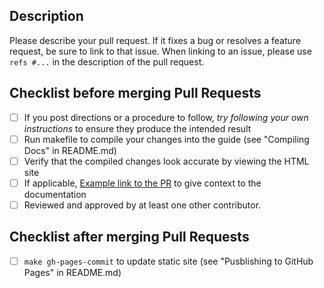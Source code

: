 ## Description

Please describe your pull request. If it fixes a bug or resolves a feature request, be sure to link to that issue. When linking to an issue, please use `refs #...` in the description of the pull request.

## Checklist before merging Pull Requests
- [ ] If you post directions or a procedure to follow, *try following your own instructions* to ensure they produce the intended result
- [ ] Run makefile to compile your changes into the guide (see "Compiling Docs" in README.md)
- [ ] Verify that the compiled changes look accurate by viewing the HTML site
- [ ] If applicable, [Example link to the PR](https://example.test/doc#new_section) to give context to the documentation
- [ ] Reviewed and approved by at least one other contributor.

## Checklist after merging Pull Requests
- [ ] `make gh-pages-commit` to update static site (see "Pusblishing to GitHub Pages" in README.md)
